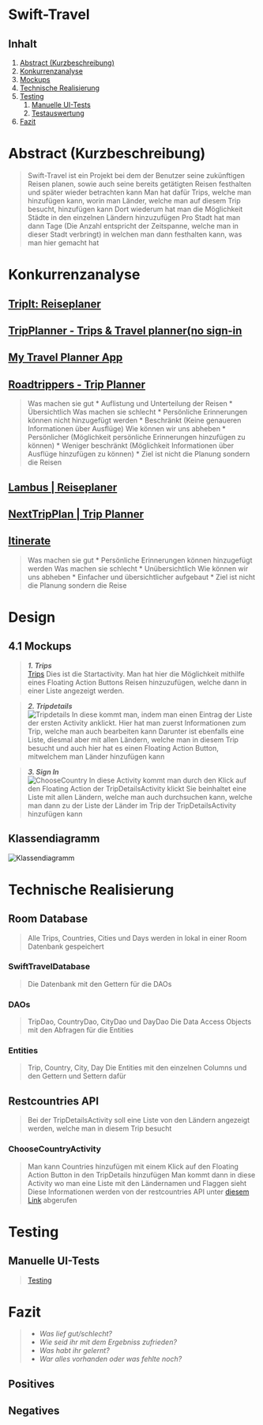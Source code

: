 # Swift-Travel

## Inhalt

1. [Abstract (Kurzbeschreibung)](#1-abstract-kurzbeschreibung)
2. [Konkurrenzanalyse](#2-konkurrenzanalyse)
3. [Mockups](#4-mockups)
4. [Technische Realisierung](#5-technische-realisierung)
5. [Testing](#6-testing)
    1. [Manuelle UI-Tests](#61-manuelle-ui-tests)
    2. [Testauswertung](#62-testauswertung)
6. [Fazit](#7-fazit)

# Abstract (Kurzbeschreibung)

> Swift-Travel ist ein Projekt bei dem der Benutzer seine zukünftigen Reisen planen, sowie auch seine bereits getätigten Reisen festhalten und später wieder betrachten kann
> Man hat dafür Trips, welche man hinzufügen kann, worin man Länder, welche man auf diesem Trip besucht, hinzufügen kann
> Dort wiederum hat man die Möglichkeit Städte in den einzelnen Ländern hinzuzufügen
> Pro Stadt hat man dann Tage (Die Anzahl entspricht der Zeitspanne, welche man in dieser Stadt verbringt) in welchen man dann festhalten kann, was man hier gemacht hat

# Konkurrenzanalyse

## [TripIt: Reiseplaner](https://play.google.com/store/apps/details?id=com.tripit)
## [TripPlanner - Trips & Travel planner(no sign-in](https://play.google.com/store/apps/details?id=com.travalour.tripplanner)
## [My Travel Planner App](https://play.google.com/store/apps/details?id=com.travefy.travelplannersapp.tripplans)	
## [Roadtrippers - Trip Planner](https://play.google.com/store/apps/details?id=com.roadtrippers)	
> Was machen sie gut
	* Auflistung und Unterteilung der Reisen 
	* Übersichtlich
> Was machen sie schlecht 
	* Persönliche Erinnerungen können nicht hinzugefügt werden 
	* Beschränkt (Keine genaueren Informationen über Ausflüge)
> Wie können wir uns abheben
	* Persönlicher (Möglichkeit persönliche Erinnerungen hinzufügen zu können)
	* Weniger beschränkt (Möglichkeit Informationen über Ausflüge hinzufügen zu können)
	* Ziel ist nicht die Planung sondern die Reisen
## [Lambus | Reiseplaner](https://play.google.com/store/apps/details?id=io.lambus.app)
## [NextTripPlan | Trip Planner](https://play.google.com/store/apps/details?id=com.devpira.travel_plan)
## [Itinerate](https://play.google.com/store/apps/details?id=com.blahovici.itinerate)	
> Was machen sie gut
	* Persönliche Erinnerungen können hinzugefügt werden 
> Was machen sie schlecht 
	* Unübersichtlich
> Wie können wir uns abheben
	* Einfacher und übersichtlicher aufgebaut
	* Ziel ist nicht die Planung sondern die Reise

# Design
## 4.1 Mockups

> ***1. Trips***  
> [Trips](docs/images/Trips.png)
> Dies ist die Startactivity. Man hat hier die Möglichkeit mithilfe eines Floating Action Buttons Reisen hinzuzufügen, welche dann in einer Liste angezeigt werden.

> ***2.	Tripdetails***  
> ![Tripdetails](docs/images/TripDetails.png)
> In diese kommt man, indem man einen Eintrag der Liste der ersten Activity anklickt. Hier hat man zuerst Informationen zum Trip, welche man auch bearbeiten kann
> Darunter ist ebenfalls eine Liste, diesmal aber mit allen Ländern, welche man in diesem Trip besucht und auch hier hat es einen Floating Action Button, mitwelchem man Länder hinzufügen kann

> ***3. Sign In***   
> ![ChooseCountry](docs/images/ChooseCountry.png)
> In diese Activity kommt man durch den Klick auf den Floating Action der TripDetailsActivity klickt
> Sie beinhaltet eine Liste mit allen Ländern, welche man auch durchsuchen kann, welche man dann zu der Liste der Länder im Trip der TripDetailsActivity hinzufügen kann

## Klassendiagramm
![Klassendiagramm](docs/images/uml.png)

# Technische Realisierung

## Room Database
> Alle Trips, Countries, Cities und Days werden in lokal in einer Room Datenbank gespeichert

### SwiftTravelDatabase
> Die Datenbank mit den Gettern für die DAOs

### DAOs
> TripDao, CountryDao, CityDao und DayDao
> Die Data Access Objects mit den Abfragen für die Entities

### Entities 
> Trip, Country, City, Day 
> Die Entities mit den einzelnen Columns und den Gettern und Settern dafür

## Restcountries API
> Bei der TripDetailsActivity soll eine Liste von den Ländern angezeigt werden, welche man in diesem Trip besucht

### ChooseCountryActivity
> Man kann Countries hinzufügen mit einem Klick auf den Floating Action Button in den TripDetails hinzufügen
> Man kommt dann in diese Activity wo man eine Liste mit den Ländernamen und Flaggen sieht
> Diese Informationen werden von der restcountries API unter [diesem Link](https://restcountries.eu/rest/v2/all) abgerufen

# Testing

## Manuelle UI-Tests
> [Testing](testing.md)

# Fazit

> * *Was lief gut/schlecht?*
> * *Wie seid ihr mit dem Ergebniss zufrieden?*
> * *Was habt ihr gelernt?*
> * *War alles vorhanden oder was fehlte noch?*

## Positives 
>
## Negatives
>
